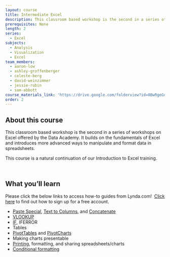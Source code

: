 ```yaml
---
layout: course
title: Intermediate Excel
description: This classroom based workshop is the second in a series of workshops on Excel offered by the Data Academy. It builds on the fundamentals of Excel and introduces more advanced ways to manipulate and format data in spreadsheets.
prerequisites: None
length: 2
series:
  - Excel
subjects:
  - Analysis
  - Visualization
  - Excel
team_members:
  - aaron-low
  - ashley-groffenberger
  - celeste-berg
  - david-weinzimmer
  - jessie-rubin
  - sam-abbott
course_materials_link: 'https://drive.google.com/folderview?id=0BwRgeGq-b8f9QWJHMWNnaTRFVVU&usp=sharing'
order: 2
---
```



## About this course

This classroom based workshop is the second in a series of workshops on Excel offered by the Data Academy. It builds on the fundamentals of Excel and introduces more advanced ways to manipulate and format data in spreadsheets.

This course is a natural continuation of our Introduction to Excel training.

&nbsp;

## What you’ll learn

Please click the below links to access how-to guides from Lynda.com! &nbsp;[Click here](https://drive.google.com/file/d/0BwRgeGq-b8f9eVNXQU9BNEJJVHc/view?usp=sharing) to find out how to sign up for a free account.

* [Paste Special](http://www.lynda.com/Excel-tutorials/Display-Paste-Special-options-instantly/167361/182304-4.html?), [Text to Columns](http://www.lynda.com/Excel-tutorials/Splitting-data-multiple-columns/376985/431670-4.html?), and [Concatenate](http://www.lynda.com/Excel-tutorials/Use-CONCATENATE-function-combine-text/439680/487078-4.html?)
* [VLOOKUP](http://www.lynda.com/Excel-tutorials/Getting-exact-table-data-VLOOKUP-function/376985/431658-4.html?)
* [IF](http://www.lynda.com/Excel-tutorials/Using-functions-relational-operators/376985/431656-4.html?), IFERROR
* Tables
* [PivotTables](http://www.lynda.com/Excel-tutorials/Creating-PivotTables/376986/431783-4.html?srchtrk=index%3a1%0alinktypeid%3a2%0aq%3adennis+taylor%0apage%3a1%0as%3arelevance%0asa%3atrue%0aproducttypeid%3a2) and [PivotCharts](http://www.lynda.com/Excel-tutorials/Using-PivotCharts/376986/431788-4.html?srchtrk=index%3a1%0alinktypeid%3a2%0aq%3adennis+taylor%0apage%3a1%0as%3arelevance%0asa%3atrue%0aproducttypeid%3a2)
* Making charts presentable
* [Printing](http://www.lynda.com/Excel-tutorials/Exploring-Page-Layout-tab-view/116478/125049-4.html?), formatting, and sharing spreadsheets/charts
* [Conditional formatting](http://www.lynda.com/Excel-tutorials/Conditional-formatting/116478/125040-4.html?)